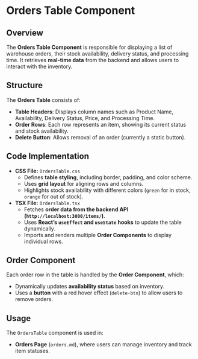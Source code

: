 # Orders Table Component

## **Overview**
The **Orders Table Component** is responsible for displaying a list of warehouse orders, their stock availability, delivery status, and processing time. It retrieves **real-time data** from the backend and allows users to interact with the inventory.

## **Structure**
The **Orders Table** consists of:  
- **Table Headers**: Displays column names such as Product Name, Availability, Delivery Status, Price, and Processing Time.  
- **Order Rows**: Each row represents an item, showing its current status and stock availability.  
- **Delete Button**: Allows removal of an order (currently a static button).

## **Code Implementation**
- **CSS File:** `OrdersTable.css`  
  - Defines **table styling**, including border, padding, and color scheme.
  - Uses **grid layout** for aligning rows and columns.
  - Highlights stock availability with different colors (`green` for in stock, `orange` for out of stock).
- **TSX File:** `OrdersTable.tsx`  
  - Fetches **order data from the backend API (`http://localhost:3000/items/`)**.
  - Uses **React’s `useEffect` and `useState` hooks** to update the table dynamically.
  - Imports and renders multiple **Order Components** to display individual rows.

## **Order Component**
Each order row in the table is handled by the **Order Component**, which:  
- Dynamically updates **availability status** based on inventory.  
- Uses a **button** with a red hover effect (`delete-btn`) to allow users to remove orders.

## **Usage**
The `OrdersTable` component is used in:
- **Orders Page** (`orders.md`), where users can manage inventory and track item statuses.
